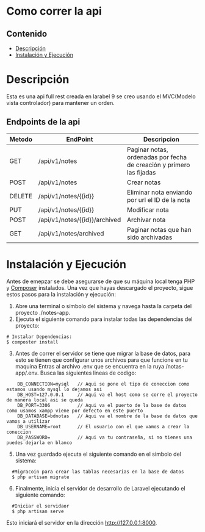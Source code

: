 # Como correr la api
## Contenido
- [Descripción](#descripción)
- [Instalación y Ejecución](#instalación-y-ejecución)

# Descripción
Esta es una api full rest creada en larabel 9 se creo usando el MVC(Modelo vista controlador) para mantener un orden.

## Endpoints de la api
| Metodo    | EndPoint                         | Descripcion |
|-----------|----------------------------------|-----------|
| GET       | /api/v1/notes                    |Paginar notas, ordenadas por fecha de creación y primero las fijadas   |
| POST      | /api/v1/notes                    | Crear notas |
| DELETE    | /api/v1/notes/{{id}}             | Eliminar nota enviando por url el ID de la nota    |
| PUT       | /api/v1/notes/{{id}}             | Modificar nota    |
| POST      | /api/v1/notes/{{id}}/archived    | Archivar nota    |
| GET       | /api/v1/notes/archived           | Paginar notas que han sido archivadas  |

# Instalación y Ejecución 
Antes de emepzar se debe asegurarse de que su máquina local tenga PHP y [Composer](https://getcomposer.org/) instalados.
Una vez que hayas descargado el proyecto, sigue estos pasos para la instalación y ejecución:

1. Abre una terminal o símbolo del sistema y navega hasta la carpeta del proyecto ./notes-app.
2. Ejecuta el siguiente comando para instalar todas las dependencias del proyecto:
```
# Instalar Dependencias:
$ composter install

```
3. Antes de correr el servidor se tiene que migrar la base de datos, para esto se tienen que configurar unos archivos para que funcione en tu maquina
   Entras al archivo .env que se encuentra en la ruya /notas-app/.env.
   Busca las siguientes lineas de codigo:
```
    DB_CONNECTION=mysql   // Aqui se pone el tipo de coneccion como estamos usando mysql lo dejamos asi
    DB_HOST=127.0.0.1     // Aqui va el host como se corre el proyecto de manera local asi se queda
    DB_PORT=3306          // Aqui va el puerto de la base de datos como usamos xampp viene por defecto en este puerto  
    DB_DATABASE=bdnotas   // Aqui va el nombre de la base de datos que vamos a utilizar
    DB_USERNAME=root      // El usuario con el que vamos a crear la coneccion
    DB_PASSWORD=          // Aqui va tu contraseña, si no tienes una puedes dejarla en blanco
```
5. Una vez guardado ejecuta el siguiente comando en el simbolo del sistema:
```
  #Migracoin para crear las tablas necesarias en la base de datos
  $ php artisan migrate
```
6. Finalmente, inicia el servidor de desarrollo de Laravel ejecutando el siguiente comando:
```
  #Iniciar el servidaor
  $ php artisan serve
```
  Esto iniciará el servidor en la dirección http://127.0.0.1:8000.
